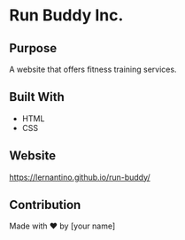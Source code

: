 # Run Buddy Inc.

## Purpose  
A website that offers fitness training services.  

## Built With  
* HTML  
* CSS  

## Website  
https://lernantino.github.io/run-buddy/  

## Contribution  
Made with ❤️ by [your name]  

